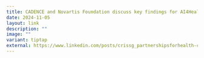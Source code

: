 ```yaml
---
title: CADENCE and Novartis Foundation discuss key findings for AI4HealthyCities SG
date: 2024-11-05
layout: link
description: ""
image: ""
variant: tiptap
external: https://www.linkedin.com/posts/crissg_partnershipsforhealth-cardiovascularhealth-activity-7260921672348676096-M5EL?utm_source=share&utm_medium=member_desktop
---
```

